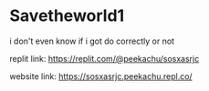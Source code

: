 # Savetheworld1

i don't even know if i got do correctly or not

replit link: https://replit.com/@peekachu/sosxasrjc

website link: https://sosxasrjc.peekachu.repl.co/
